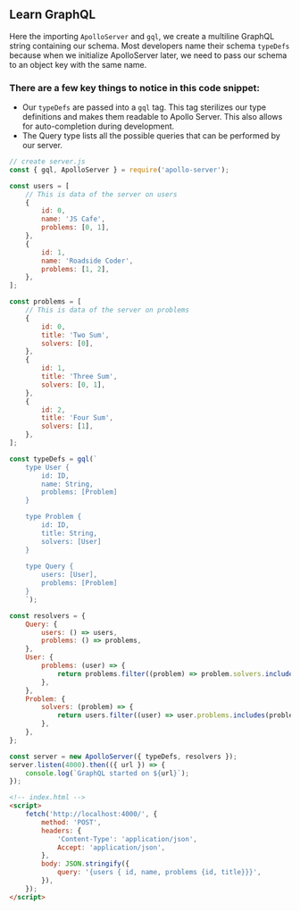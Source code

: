 ## Learn GraphQL

Here the importing `ApolloServer` and `gql`, we create a multiline GraphQL string containing our schema. Most developers name their schema `typeDefs` because when we initialize ApolloServer later, we need to pass our schema to an object key with the same name.

### There are a few key things to notice in this code snippet:

-   Our `typeDefs` are passed into a `gql` tag. This tag sterilizes our type definitions and makes them readable to Apollo Server. This also allows for auto-completion during development.
-   The Query type lists all the possible queries that can be performed by our server.

```js
// create server.js
const { gql, ApolloServer } = require('apollo-server');

const users = [
    // This is data of the server on users
    {
        id: 0,
        name: 'JS Cafe',
        problems: [0, 1],
    },
    {
        id: 1,
        name: 'Roadside Coder',
        problems: [1, 2],
    },
];

const problems = [
    // This is data of the server on problems
    {
        id: 0,
        title: 'Two Sum',
        solvers: [0],
    },
    {
        id: 1,
        title: 'Three Sum',
        solvers: [0, 1],
    },
    {
        id: 2,
        title: 'Four Sum',
        solvers: [1],
    },
];

const typeDefs = gql(`
    type User {
        id: ID,
        name: String,
        problems: [Problem]
    }

    type Problem {
        id: ID,
        title: String,
        solvers: [User]
    }
    
    type Query {
        users: [User],
        problems: [Problem]
    }
    `);

const resolvers = {
    Query: {
        users: () => users,
        problems: () => problems,
    },
    User: {
        problems: (user) => {
            return problems.filter((problem) => problem.solvers.includes(user.id));
        },
    },
    Problem: {
        solvers: (problem) => {
            return users.filter((user) => user.problems.includes(problem.id));
        },
    },
};

const server = new ApolloServer({ typeDefs, resolvers });
server.listen(4000).then(({ url }) => {
    console.log(`GraphQL started on ${url}`);
});
```

```html
<!-- index.html -->
<script>
    fetch('http://localhost:4000/', {
        method: 'POST',
        headers: {
            'Content-Type': 'application/json',
            Accept: 'application/json',
        },
        body: JSON.stringify({
            query: '{users { id, name, problems {id, title}}}',
        }),
    });
</script>
```
